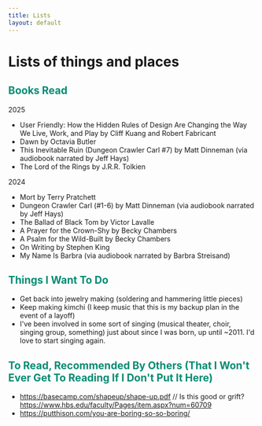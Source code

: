 ```yaml
---
title: Lists
layout: default
---
```


# Lists of things and places

## <font color="#038C73">Books Read</font>
2025
- User Friendly: How the Hidden Rules of Design Are Changing the Way We Live, Work, and Play by Cliff Kuang and Robert Fabricant
- Dawn by Octavia Butler
- This Inevitable Ruin (Dungeon Crawler Carl #7) by Matt Dinneman (via audiobook narrated by Jeff Hays)
- The Lord of the Rings by J.R.R. Tolkien

2024
- Mort by Terry Pratchett
- Dungeon Crawler Carl (#1-6) by Matt Dinneman (via audiobook narrated by Jeff Hays)
- The Ballad of Black Tom by Victor Lavalle
- A Prayer for the Crown-Shy by Becky Chambers
- A Psalm for the Wild-Built by Becky Chambers
- On Writing by Stephen King
- My Name Is Barbra (via audiobook narrated by Barbra Streisand)

## <font color="#038C73">Things I Want To Do</font>
- Get back into jewelry making (soldering and hammering little pieces)
- Keep making kimchi (I keep music that this is my backup plan in the event of a layoff)
- I've been involved in some sort of singing (musical theater, choir, singing group, something) just about since I was born, up until ~2011. I'd love to start singing again. 


## <font color="#038C73">To Read, Recommended By Others (That I Won't Ever Get To Reading If I Don't Put It Here)</font>
- https://basecamp.com/shapeup/shape-up.pdf // Is this good or grift? https://www.hbs.edu/faculty/Pages/item.aspx?num=60709
- https://putthison.com/you-are-boring-so-so-boring/